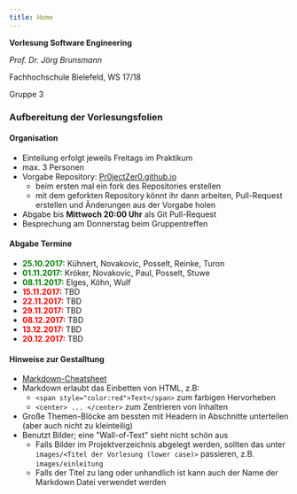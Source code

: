 ```yaml
---
title: Home
---
```


**Vorlesung Software Engineering**

*Prof. Dr. Jörg Brunsmann*

Fachhochschule Bielefeld, WS 17/18

Gruppe 3

### Aufbereitung der Vorlesungsfolien

#### Organisation

* Einteilung erfolgt jeweils Freitags im Praktikum
* max. 3 Personen
* Vorgabe Repository: [Pr0jectZer0.github.io](https://github.com/Pr0jectZer0/Pr0jectZer0.github.io)
  * beim ersten mal ein fork des Repositories erstellen
  * mit dem geforkten Repository könnt ihr dann arbeiten, Pull-Request erstellen und Änderungen aus der Vorgabe holen
* Abgabe bis __Mittwoch 20:00 Uhr__ als Git Pull-Request
* Besprechung am Donnerstag beim Gruppentreffen

#### Abgabe Termine

* <span style="color:green">__25.10.2017:__</span> Kühnert, Novakovic, Posselt,  Reinke, Turon
* <span style="color:green">__01.11.2017:__</span> Kröker, Novakovic, Paul, Posselt,  Stuwe
* <span style="color:green">__08.11.2017:__</span> Elges, Köhn, Wulf
* <span style="color:red">__15.11.2017:__</span> TBD
* <span style="color:red">__22.11.2017:__</span> TBD
* <span style="color:red">__29.11.2017:__</span> TBD
* <span style="color:red">__08.12.2017:__</span> TBD
* <span style="color:red">__13.12.2017:__</span> TBD
* <span style="color:red">__20.12.2017:__</span> TBD

#### Hinweise zur Gestalltung

* [Markdown-Cheatsheet](https://github.com/adam-p/markdown-here/wiki/Markdown-Cheatsheet)
* Markdown erlaubt das Einbetten von HTML, z.B:
  * `<span style="color:red">Text</span>` zum farbigen Hervorheben
  * `<center> ... </center>` zum Zentrieren von Inhalten
* Große Themen-Blöcke am bessten mit Headern in Abschnitte unterteilen (aber auch nicht zu kleinteilig)
* Benutzt Bilder; eine "Wall-of-Text" sieht nicht schön aus
  * Falls Bilder im Projektverzeichnis abgelegt werden, sollten das unter `images/<Titel der Vorlesung (lower case)>` passieren, z.B. `images/einleitung`
  * Falls der Titel zu lang oder unhandlich ist kann auch der Name der Markdown Datei verwendet werden

